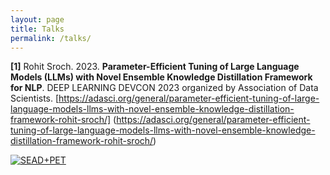 ```yaml
---
layout: page
title: Talks
permalink: /talks/
---
```


**[1]** Rohit Sroch. 2023. **Parameter-Efficient Tuning of Large Language Models (LLMs) with Novel Ensemble Knowledge Distillation Framework for NLP**. DEEP LEARNING 
DEVCON 2023 organized by Association of Data Scientists. [https://adasci.org/general/parameter-efficient-tuning-of-large-language-models-llms-with-novel-ensemble-knowledge-distillation-framework-rohit-sroch/]
(https://adasci.org/general/parameter-efficient-tuning-of-large-language-models-llms-with-novel-ensemble-knowledge-distillation-framework-rohit-sroch/)

[![SEAD+PET](https://img.youtube.com/vi/LTeDX8TMnxU/0.jpg)](https://www.youtube.com/watch?v=LTeDX8TMnxU)